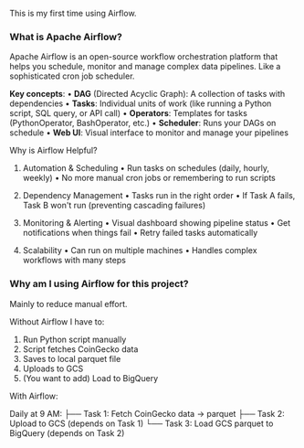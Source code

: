 This is my first time using Airflow.

### What is Apache Airflow?

Apache Airflow is an open-source workflow orchestration platform that helps you schedule, monitor and manage complex data pipelines. Like a sophisticated cron job scheduler.

**Key concepts**:
•  **DAG** (Directed Acyclic Graph): A collection of tasks with dependencies
•  **Tasks**: Individual units of work (like running a Python script, SQL query, or API call)
•  **Operators**: Templates for tasks (PythonOperator, BashOperator, etc.)
•  **Scheduler**: Runs your DAGs on schedule
•  **Web UI**: Visual interface to monitor and manage your pipelines

Why is Airflow Helpful?

1. Automation & Scheduling
	•  Run tasks on schedules (daily, hourly, weekly)
	•  No more manual cron jobs or remembering to run scripts

2. Dependency Management
	•  Tasks run in the right order
	•  If Task A fails, Task B won't run (preventing cascading failures)

3. Monitoring & Alerting
	•  Visual dashboard showing pipeline status
	•  Get notifications when things fail
	•  Retry failed tasks automatically

4. Scalability
	•  Can run on multiple machines
	•  Handles complex workflows with many steps
### Why am I using Airflow for this project?

Mainly to reduce manual effort.

Without Airflow I have to:

1. Run Python script manually
2. Script fetches CoinGecko data
3. Saves to local parquet file
4. Uploads to GCS
5. (You want to add) Load to BigQuery

With Airflow:

Daily at 9 AM:
├── Task 1: Fetch CoinGecko data → parquet
├── Task 2: Upload to GCS (depends on Task 1)
└── Task 3: Load GCS parquet to BigQuery (depends on Task 2)